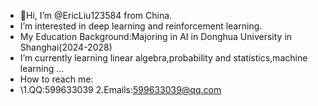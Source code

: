 - 👋Hi, I’m @EricLiu123584 from China.
-  I’m interested in deep learning and reinforcement learning.
-  My Education Background:Majoring in AI in Donghua University in Shanghai(2024-2028)
-  I’m currently learning linear algebra,probability and statistics,machine learning ...
-  How to reach me:
-  \1.QQ:599633039 2.Emails:599633039@qq.com
